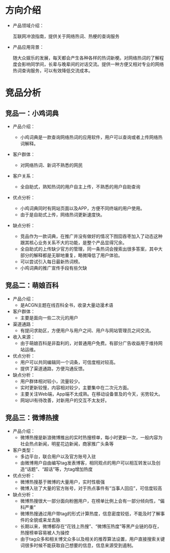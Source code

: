 # 方向介绍

* 产品领域介绍：

  互联网冲浪指南，提供关于网络热词、热梗的查询服务

* 产品应用背景：

  随大众娱乐的发展，每天都会产生各种各样的热词新梗。对网络热词的了解程度会影响同学间，长辈与晚辈间的对话交流。提供一种方便又相对专业的网络热词查询服务，可以有效降低交流成本。

# 竞品分析

## 竞品一：小鸡词典

- 产品介绍：
  - 小鸡词典是一款查询网络热词的应用软件，用户可以查询或者上传网络热词解释。

- 客户群体：
  - 对网络热词、新词不熟悉的网民

- 客户关系：
  - 全自助式，熟知热词的用户自主上传，不熟悉的用户自助查询

- 优点分析：
  - 小鸡词典同时有网站页面以及APP，方便不同终端的用户使用。 
  - 由于是自助式上传，网络热词更新速度快。 

- 缺点分析：
  - 竞品作为一款词典，在推广并没有做好的情况下囫囵吞枣加入了动态这种跟其核心业务关系不大的功能，是整个产品显得冗余。
  - 全自助式的上传缺少官方的管理，同一条热词会搜索出很多答案，其中大部分的解释都是无聊地重复，略微降低了用户体验。
  - 可以尝试引入每日最新热词榜。
  - 小鸡词典的推广宣传手段有些欠缺

## 竞品二：萌娘百科

- 产品介绍：
  - 是ACGN主题在线百科全书，收录大量动漫术语
- 客户群体：
  - 主要是面向一些二次元的用户
- 渠道通路：
  - 有提问求助区，方便用户与用户之间、用户与网站管理员之间交流。
- 收入来源：
  - 由于萌娘百科是非盈利的，对普通用户免费。有部分广告收益用于维持网站运维。
- 优点分析：
  - 用户可以共同编辑同一个词条，可信度相对较高。
  - 提供了渠道通路，方便沟通反馈。
- 缺点分析：
  - 用户群体相对较小，流量较少。
  - 实时更新较慢，内容相对较少，主要集中在二次元方面。
  - 主要关注Web端，App端不太成熟。在移动设备普及的今天，劣势较大。
  - 网站UI有待改善，对新用户的交互不太友好。

## 竞品三：微博热搜

- 产品介绍：
  - 微博热搜是新浪微博推出的实时热搜榜单，每小时更新一次，一般内容为社会热点新闻，明星花边新闻，商家推广头条等
- 客户类型：
  - 多边平台，联合用户以及官方账号入驻
  - 由微博用户自由编写tag发表博客，相同观点的用户可以相互转发以及创造“话题”、“超话”等，为tag增加热度
- 优点分析：
  - 微博热搜基于微博的大量用户，实时性极强
  - 微博入驻了大量的官方账号，对于热点事件有“当事人回应”，可信度较高
- 缺点分析：
  - 微博热搜很大一部分面向粉圈用户，在榜单比例上会有一部分倾向性，“偏科严重”
  - 微博热搜通过用户带tag的形式计算热度，信息密度较低，不能及时了解事件的全貌或来龙去脉
  - 长期以来，微博都存在“花钱上热搜”、“微博压热度”等黑产业链的存在，热搜榜单容易被人为操控
  - 由于tag众多和相关博文众多以及相关的推荐算法设置，用户直接搜索关键词很多时候不能获取自己想要的信息，信息来源受到遏制。


